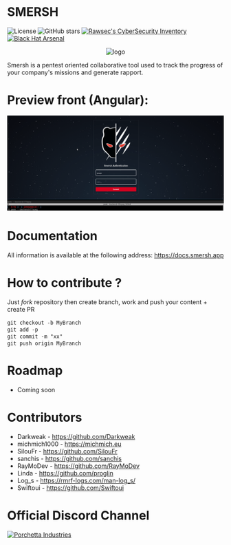 # SMERSH

![License](https://img.shields.io/badge/License-MIT-darkred.svg)
![GitHub stars](https://img.shields.io/github/stars/CMEPW/Smersh)
[![Rawsec's CyberSecurity Inventory](https://inventory.raw.pm/img/badges/Rawsec-inventoried-FF5050_flat.svg)](https://inventory.raw.pm/tools.html#rawsec_cli)
[![Black Hat Arsenal](https://img.shields.io/badge/Blackhat%20Arsenal-EUROPE%202021-blue)](https://img.shields.io/badge/Blackhat%20Arsenal-EUROPE%202021-blue)

<p align="center">
<img width="100" alt="logo" src="https://raw.githubusercontent.com/CMEPW/Smersh/master/smersh-body.png">
</p>

Smersh is a pentest oriented collaborative tool used to track the progress of your company's missions and generate rapport.

# Preview front (Angular):

![demo](img/demo.gif)

# Documentation

All information is available at the following address: https://docs.smersh.app


# How to contribute ? 

Just *fork* repository then create branch, work and push your content + create PR

``` 
git checkout -b MyBranch
git add -p 
git commit -m "xx"
git push origin MyBranch
```

# Roadmap 
- Coming soon

# Contributors 

- Darkweak - https://github.com/Darkweak
- michmich1000 - https://michmich.eu
- SilouFr  - https://github.com/SilouFr
- sanchis  - https://github.com/sanchis
- RayMoDev  - https://github.com/RayMoDev
- Linda - https://github.com/proglin
- Log_s - https://rmrf-logs.com/man-log_s/
- Swiftoui - https://github.com/Swiftoui

# Official Discord Channel

[![Porchetta Industries](https://discordapp.com/api/guilds/736724457258745996/widget.png?style=banner3)](https://discord.gg/sEkn3aa)
